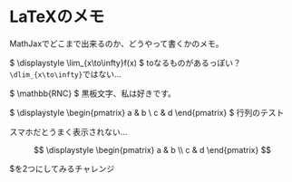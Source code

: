 LaTeXのメモ
=====

MathJaxでどこまで出来るのか、どうやって書くかのメモ。

$ \displaystyle \lim_{x\to\infty}f(x) $
toなるものがあるっぽい？
`\dlim_{x\to\infty}`ではない...

$ \mathbb{RNC} $
黒板文字、私は好きです。

$ \displaystyle \begin{pmatrix} a & b \\ c & d \end{pmatrix} $
行列のテスト

スマホだとうまく表示されない...

$$ \displaystyle \begin{pmatrix} a & b \\ c & d \end{pmatrix} $$

$を2つにしてみるチャレンジ
